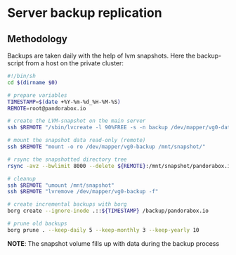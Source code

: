 
# Server backup replication

## Methodology

Backups are taken daily with the help of lvm snapshots.
Here the backup-script from a host on the private cluster:

```sh
#!/bin/sh
cd $(dirname $0)

# prepare variables
TIMESTAMP=$(date +%Y-%m-%d_%H-%M-%S)
REMOTE=root@pandorabox.io

# create the LVM-snapshot on the main server
ssh $REMOTE "/sbin/lvcreate -l 90%FREE -s -n backup /dev/mapper/vg0-data"

# mount the snapshot data read-only (remote)
ssh $REMOTE "mount -o ro /dev/mapper/vg0-backup /mnt/snapshot/"

# rsync the snapshotted directory tree
rsync -avz --bwlimit 8000 --delete ${REMOTE}:/mnt/snapshot/pandorabox.io/ /backup/pandorabox.io/

# cleanup
ssh $REMOTE "umount /mnt/snapshot"
ssh $REMOTE "lvremove /dev/mapper/vg0-backup -f"

# create incremental backups with borg
borg create --ignore-inode .::${TIMESTAMP} /backup/pandorabox.io

# prune old backups
borg prune . --keep-daily 5 --keep-monthly 3 --keep-yearly 10
```

**NOTE**: The snapshot volume fills up with data during the backup process